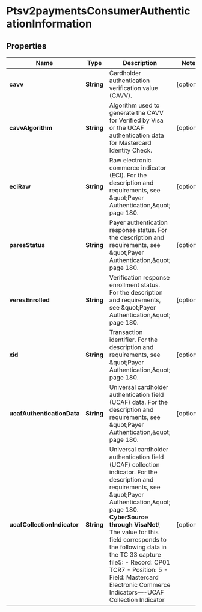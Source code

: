 
# Ptsv2paymentsConsumerAuthenticationInformation

## Properties
Name | Type | Description | Notes
------------ | ------------- | ------------- | -------------
**cavv** | **String** | Cardholder authentication verification value (CAVV). |  [optional]
**cavvAlgorithm** | **String** | Algorithm used to generate the CAVV for Verified by Visa or the UCAF authentication data for Mastercard Identity Check.  |  [optional]
**eciRaw** | **String** | Raw electronic commerce indicator (ECI). For the description and requirements, see \&quot;Payer Authentication,\&quot; page 180. |  [optional]
**paresStatus** | **String** | Payer authentication response status. For the description and requirements, see \&quot;Payer Authentication,\&quot; page 180.  |  [optional]
**veresEnrolled** | **String** | Verification response enrollment status. For the description and requirements, see \&quot;Payer Authentication,\&quot; page 180. |  [optional]
**xid** | **String** | Transaction identifier. For the description and requirements, see \&quot;Payer Authentication,\&quot; page 180. |  [optional]
**ucafAuthenticationData** | **String** | Universal cardholder authentication field (UCAF) data.  For the description and requirements, see \&quot;Payer Authentication,\&quot; page 180.  |  [optional]
**ucafCollectionIndicator** | **String** | Universal cardholder authentication field (UCAF) collection indicator.  For the description and requirements, see \&quot;Payer Authentication,\&quot; page 180.  **CyberSource through VisaNet**\\ The value for this field corresponds to the following data in the TC 33 capture file5: - Record: CP01 TCR7 - Position: 5 - Field: Mastercard Electronic Commerce Indicators—-UCAF Collection Indicator  |  [optional]



